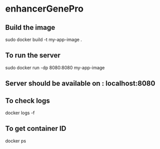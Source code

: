 # enhancerGenePro

## Build the image 
sudo  docker build -t my-app-image .

## To run the server
sudo docker run -dp 8080:8080 my-app-image

## Server should be available on : localhost:8080

## To check logs
docker logs -f <containerid>

## To get container ID
docker ps
